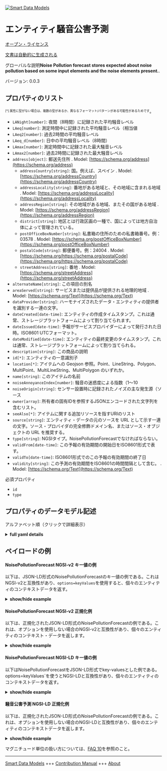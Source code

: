 <!-- 10-Header -->    
[![Smart Data Models](https://smartdatamodels.org/wp-content/uploads/2022/01/SmartDataModels_logo.png "Logo")](https://smartdatamodels.org)    
エンティティ騒音公害予測    
============<!-- /10-Header -->    
<!-- 15-License -->    
[オープン・ライセンス](https://github.com/smart-data-models//dataModel.Environment/blob/master/NoisePollutionForecast/LICENSE.md)    
[文書は自動的に生成される](https://docs.google.com/presentation/d/e/2PACX-1vTs-Ng5dIAwkg91oTTUdt8ua7woBXhPnwavZ0FxgR8BsAI_Ek3C5q97Nd94HS8KhP-r_quD4H0fgyt3/pub?start=false&loop=false&delayms=3000#slide=id.gb715ace035_0_60)    
<!-- /15-License -->    
<!-- 20-Description -->    
グローバルな説明**Noise Pollution forecast stores expected about noise pollution based on some input elements and the noise elements present.**.    
バージョン: 0.0.3    
<!-- /20-Description -->    
<!-- 30-PropertiesList -->    
## プロパティのリスト    
<sup><sub>[*] 属性に型がない場合は、複数の型があるか、異なるフォーマット/パターンがある可能性があるためです</sub></sup>。    
- `LANight[number]`: 夜間（8時間）に記録された平均騒音レベル  - `LAeq[number]`: 測定時間中に記録された平均騒音レベル（相当値  - `LAeq2[number]`: 過去2時間の平均騒音レベル  - `LAeq_d[number]`: 日中の平均騒音レベル（8時間）  - `LAmax[number]`: 測定時間中に記録された最大騒音レベル  - `LAmax2[number]`: 過去2時間に記録された最大騒音レベル  - `address[object]`: 郵送先住所  . Model: [https://schema.org/address](https://schema.org/address)	- `addressCountry[string]`: 国。例えば、スペイン  . Model: [https://schema.org/addressCountry](https://schema.org/addressCountry)    
	- `addressLocality[string]`: 番地がある地域と、その地域に含まれる地域  . Model: [https://schema.org/addressLocality](https://schema.org/addressLocality)    
	- `addressRegion[string]`: その地域がある地域、またその国がある地域  . Model: [https://schema.org/addressRegion](https://schema.org/addressRegion)    
	- `district[string]`: 地区とは行政区画の一種で、国によっては地方自治体によって管理されている。      
	- `postOfficeBoxNumber[string]`: 私書箱の住所のための私書箱番号。例：03578  . Model: [https://schema.org/postOfficeBoxNumber](https://schema.org/postOfficeBoxNumber)    
	- `postalCode[string]`: 郵便番号。例：24004  . Model: [https://schema.org/https://schema.org/postalCode](https://schema.org/https://schema.org/postalCode)    
	- `streetAddress[string]`: 番地  . Model: [https://schema.org/streetAddress](https://schema.org/streetAddress)    
- `alternateName[string]`: この項目の別名  - `areaServed[string]`: サービスまたは提供品が提供される地理的地域  . Model: [https://schema.org/Text](https://schema.org/Text)- `dataProvider[string]`: ハーモナイズされたデータ・エンティティの提供者を識別する一連の文字。  - `dateCreated[date-time]`: エンティティの作成タイムスタンプ。これは通常、ストレージプラットフォームによって割り当てられます。  - `dateIssued[date-time]`: 予報がサービスプロバイダーによって発行された日時。ISO8601 UTCフォーマット。  - `dateModified[date-time]`: エンティティの最終変更のタイムスタンプ。これは通常、ストレージプラットフォームによって割り当てられる。  - `description[string]`: この商品の説明  - `id[*]`: エンティティの一意識別子  - `location[*]`: アイテムへの Geojson 参照。Point、LineString、Polygon、MultiPoint、MultiLineString、MultiPolygon のいずれか。  - `name[string]`: このアイテムの名前  - `noiseAnnoyanceIndex[number]`: 騒音の迷惑度による指数（1～10  - `noiseOrigin[string]`: センサー設置時に記録されたノイズの主な発生源（ソース  - `owner[array]`: 所有者の固有IDを参照するJSONエンコードされた文字列を含むリスト。  - `seeAlso[*]`: アイテムに関する追加リソースを指すURIのリスト  - `source[string]`: エンティティ・データの元のソースを URL として示す一連の文字。ソース・プロバイダの完全修飾ドメイン名、またはソース・オブジェクトの URL を推奨する。  - `type[string]`: NGSIタイプ。NoisePollutionForecastでなければならない。  - `validFrom[date-time]`: この予報の有効期間の開始日をISO8601形式で表す。  - `validTo[date-time]`: ISO8601形式でのこの予報の有効期間の終了日  - `validity[string]`: この予測の有効期間をISO8601の時間間隔として含む。  . Model: [https://schema.org/Text](https://schema.org/Text)<!-- /30-PropertiesList -->    
<!-- 35-RequiredProperties -->    
必須プロパティ    
- `id`  - `type`  <!-- /35-RequiredProperties -->    
<!-- 40-RequiredProperties -->    
<!-- /40-RequiredProperties -->    
<!-- 50-DataModelHeader -->    
## プロパティのデータモデル記述    
アルファベット順（クリックで詳細表示）    
<!-- /50-DataModelHeader -->    
<!-- 60-ModelYaml -->    
<details><summary><strong>full yaml details</strong></summary>      
```yaml    
NoisePollutionForecast:      
  description: Noise Pollution forecast stores the expectation about noise pollution based on some input elements and the noise elements present.      
  properties:      
    LANight:      
      description: Average sound level recorded during the night (8h)      
      type: number      
      x-ngsi:      
        type: Property      
    LAeq:      
      description: Average sound level (equivalent) recorded during the measuring time      
      type: number      
      x-ngsi:      
        type: Property      
    LAeq2:      
      description: Average sound level over the last 2 hours      
      type: number      
      x-ngsi:      
        type: Property      
    LAeq_d:      
      description: Average sound level during the day (8h)      
      type: number      
      x-ngsi:      
        type: Property      
    LAmax:      
      description: Maximum sound level recorded during the measuring time      
      type: number      
      x-ngsi:      
        type: Property      
    LAmax2:      
      description: Maximum sound level recorded for the last 2 hours      
      type: number      
      x-ngsi:      
        type: Property      
    address:      
      description: The mailing address      
      properties:      
        addressCountry:      
          description: 'The country. For example, Spain'      
          type: string      
          x-ngsi:      
            model: https://schema.org/addressCountry      
            type: Property      
        addressLocality:      
          description: 'The locality in which the street address is, and which is in the region'      
          type: string      
          x-ngsi:      
            model: https://schema.org/addressLocality      
            type: Property      
        addressRegion:      
          description: 'The region in which the locality is, and which is in the country'      
          type: string      
          x-ngsi:      
            model: https://schema.org/addressRegion      
            type: Property      
        district:      
          description: 'A district is a type of administrative division that, in some countries, is managed by the local government'      
          type: string      
          x-ngsi:      
            type: Property      
        postOfficeBoxNumber:      
          description: 'The post office box number for PO box addresses. For example, 03578'      
          type: string      
          x-ngsi:      
            model: https://schema.org/postOfficeBoxNumber      
            type: Property      
        postalCode:      
          description: 'The postal code. For example, 24004'      
          type: string      
          x-ngsi:      
            model: https://schema.org/https://schema.org/postalCode      
            type: Property      
        streetAddress:      
          description: The street address      
          type: string      
          x-ngsi:      
            model: https://schema.org/streetAddress      
            type: Property      
        streetNr:      
          description: Number identifying a specific property on a public street      
          type: string      
          x-ngsi:      
            type: Property      
      type: object      
      x-ngsi:      
        model: https://schema.org/address      
        type: Property      
    alternateName:      
      description: An alternative name for this item      
      type: string      
      x-ngsi:      
        type: Property      
    areaServed:      
      description: The geographic area where a service or offered item is provided      
      type: string      
      x-ngsi:      
        model: https://schema.org/Text      
        type: Property      
    dataProvider:      
      description: A sequence of characters identifying the provider of the harmonised data entity      
      type: string      
      x-ngsi:      
        type: Property      
    dateCreated:      
      description: Entity creation timestamp. This will usually be allocated by the storage platform      
      format: date-time      
      type: string      
      x-ngsi:      
        type: Property      
    dateIssued:      
      description: The date and time the forecast was issued by the service provider in ISO8601 UTC format      
      format: date-time      
      type: string      
      x-ngsi:      
        type: Property      
    dateModified:      
      description: Timestamp of the last modification of the entity. This will usually be allocated by the storage platform      
      format: date-time      
      type: string      
      x-ngsi:      
        type: Property      
    description:      
      description: A description of this item      
      type: string      
      x-ngsi:      
        type: Property      
    id:      
      anyOf:      
        - description: Identifier format of any NGSI entity      
          maxLength: 256      
          minLength: 1      
          pattern: ^[\w\-\.\{\}\$\+\*\[\]`|~^@!,:\\]+$      
          type: string      
          x-ngsi:      
            type: Property      
        - description: Identifier format of any NGSI entity      
          format: uri      
          type: string      
          x-ngsi:      
            type: Property      
      description: Unique identifier of the entity      
      x-ngsi:      
        type: Property      
    location:      
      description: 'Geojson reference to the item. It can be Point, LineString, Polygon, MultiPoint, MultiLineString or MultiPolygon'      
      oneOf:      
        - description: Geojson reference to the item. Point      
          properties:      
            bbox:      
              items:      
                type: number      
              minItems: 4      
              type: array      
            coordinates:      
              items:      
                type: number      
              minItems: 2      
              type: array      
            type:      
              enum:      
                - Point      
              type: string      
          required:      
            - type      
            - coordinates      
          title: GeoJSON Point      
          type: object      
          x-ngsi:      
            type: GeoProperty      
        - description: Geojson reference to the item. LineString      
          properties:      
            bbox:      
              items:      
                type: number      
              minItems: 4      
              type: array      
            coordinates:      
              items:      
                items:      
                  type: number      
                minItems: 2      
                type: array      
              minItems: 2      
              type: array      
            type:      
              enum:      
                - LineString      
              type: string      
          required:      
            - type      
            - coordinates      
          title: GeoJSON LineString      
          type: object      
          x-ngsi:      
            type: GeoProperty      
        - description: Geojson reference to the item. Polygon      
          properties:      
            bbox:      
              items:      
                type: number      
              minItems: 4      
              type: array      
            coordinates:      
              items:      
                items:      
                  items:      
                    type: number      
                  minItems: 2      
                  type: array      
                minItems: 4      
                type: array      
              type: array      
            type:      
              enum:      
                - Polygon      
              type: string      
          required:      
            - type      
            - coordinates      
          title: GeoJSON Polygon      
          type: object      
          x-ngsi:      
            type: GeoProperty      
        - description: Geojson reference to the item. MultiPoint      
          properties:      
            bbox:      
              items:      
                type: number      
              minItems: 4      
              type: array      
            coordinates:      
              items:      
                items:      
                  type: number      
                minItems: 2      
                type: array      
              type: array      
            type:      
              enum:      
                - MultiPoint      
              type: string      
          required:      
            - type      
            - coordinates      
          title: GeoJSON MultiPoint      
          type: object      
          x-ngsi:      
            type: GeoProperty      
        - description: Geojson reference to the item. MultiLineString      
          properties:      
            bbox:      
              items:      
                type: number      
              minItems: 4      
              type: array      
            coordinates:      
              items:      
                items:      
                  items:      
                    type: number      
                  minItems: 2      
                  type: array      
                minItems: 2      
                type: array      
              type: array      
            type:      
              enum:      
                - MultiLineString      
              type: string      
          required:      
            - type      
            - coordinates      
          title: GeoJSON MultiLineString      
          type: object      
          x-ngsi:      
            type: GeoProperty      
        - description: Geojson reference to the item. MultiLineString      
          properties:      
            bbox:      
              items:      
                type: number      
              minItems: 4      
              type: array      
            coordinates:      
              items:      
                items:      
                  items:      
                    items:      
                      type: number      
                    minItems: 2      
                    type: array      
                  minItems: 4      
                  type: array      
                type: array      
              type: array      
            type:      
              enum:      
                - MultiPolygon      
              type: string      
          required:      
            - type      
            - coordinates      
          title: GeoJSON MultiPolygon      
          type: object      
          x-ngsi:      
            type: GeoProperty      
      x-ngsi:      
        type: GeoProperty      
    name:      
      description: The name of this item      
      type: string      
      x-ngsi:      
        type: Property      
    noiseAnnoyanceIndex:      
      description: Index (1 to 10) according to noise annoyance level      
      maximum: 10      
      minimum: 1      
      type: number      
      x-ngsi:      
        type: Property      
    noiseOrigin:      
      description: Main origin (source) of the recorded noise at installation of the sensor      
      type: string      
      x-ngsi:      
        type: Property      
    owner:      
      description: A List containing a JSON encoded sequence of characters referencing the unique Ids of the owner(s)      
      items:      
        anyOf:      
          - description: Identifier format of any NGSI entity      
            maxLength: 256      
            minLength: 1      
            pattern: ^[\w\-\.\{\}\$\+\*\[\]`|~^@!,:\\]+$      
            type: string      
            x-ngsi:      
              type: Property      
          - description: Identifier format of any NGSI entity      
            format: uri      
            type: string      
            x-ngsi:      
              type: Property      
        description: Unique identifier of the entity      
        x-ngsi:      
          type: Property      
      type: array      
      x-ngsi:      
        type: Property      
    seeAlso:      
      description: list of uri pointing to additional resources about the item      
      oneOf:      
        - items:      
            format: uri      
            type: string      
          minItems: 1      
          type: array      
        - format: uri      
          type: string      
      x-ngsi:      
        type: Property      
    source:      
      description: 'A sequence of characters giving the original source of the entity data as a URL. Recommended to be the fully qualified domain name of the source provider, or the URL to the source object'      
      type: string      
      x-ngsi:      
        type: Property      
    type:      
      description: NGSI type. It has to be NoisePollutionForecast      
      enum:      
        - NoisePollutionForecast      
      type: string      
      x-ngsi:      
        type: Property      
    validFrom:      
      description: The start of the validity period for this forecast as a ISO8601 format      
      format: date-time      
      type: string      
      x-ngsi:      
        type: Property      
    validTo:      
      description: The end of the validity period for this forecast as a ISO8601 format      
      format: date-time      
      type: string      
      x-ngsi:      
        type: Property      
    validity:      
      description: Includes the validity period for this forecast as a ISO8601 time interval      
      type: string      
      x-ngsi:      
        model: https://schema.org/Text      
        type: Property      
  required:      
    - id      
    - type      
  type: object      
  x-derived-from: ""      
  x-disclaimer: 'Redistribution and use in source and binary forms, with or without modification, are permitted  provided that the license conditions are met. Copyleft (c) 2022 Contributors to Smart Data Models Program'      
  x-license-url: https://github.com/smart-data-models/dataModel.Environment/blob/master/NoisePollutionForecast/LICENSE.md      
  x-model-schema: https://smart-data-models.github.io/dataModel.Environment/NoisePollutionForecast/schema.json      
  x-model-tags: GreenMov      
  x-version: 0.0.3      
```    
</details>      
<!-- /60-ModelYaml -->    
<!-- 70-MiddleNotes -->    
<!-- /70-MiddleNotes -->    
<!-- 80-Examples -->    
## ペイロードの例    
#### NoisePollutionForecast NGSI-v2 キー値の例    
以下は、JSON-LD形式のNoisePollutionForecastのキー値の例である。これはNGSI-v2と互換性があり、`options=keyValues`を使用すると、個々のエンティティのコンテキストデータを返す。    
<details><summary><strong>show/hide example</strong></summary>      
```json  
{  
  "id": "urn:ngsi-ld:NoisePollution:France-NoisePollutionForecast-12345_2022-07-01T18:00:00_2022-07-01T00:00:00",  
  "type": "NoisePollutionForecast",  
  "dateCreated": "2022-07-22T17:37:38Z",  
  "dateModified": "2022-10-22T02:05:56Z",  
  "source": "",  
  "name": "forecast",  
  "alternateName": "",  
  "description": "forecast tomorrow",  
  "dataProvider": "service online Nice",  
  "owner": [  
    "urn:ngsi-ld:NoisePollutionForecast:items:IIZN:71750066",  
    "urn:ngsi-ld:NoisePollutionForecast:items:HKJD:09603525"  
  ],  
  "seeAlso": [  
    "urn:ngsi-ld:NoisePollutionForecast:items:UYHN:79392420",  
    "urn:ngsi-ld:NoisePollutionForecast:items:VCCQ:21243558"  
  ],  
  "location": {  
    "type": "Point",  
    "coordinates": [  
      7.2032497427380235,  
      43.68056738083439  
    ]  
  },  
  "address": {  
    "addressCountry": "France",  
    "addressLocality": "Nice",  
    "postalCode": "06200",  
    "type": "PostalAddress"  
  },  
  "areaServed": "",  
  "noiseAnnoyanceIndex": 3.8,  
  "LANight": 32.9,  
  "LAmax2": 70.3,  
  "LAeq2": 67.8,  
  "noiseOrigin": "",  
  "LAeq": 39.2,  
  "LAeq_d": 66.2,  
  "LAmax": 74.7,  
  "validFrom": "2022-08-23T05:35:35Z",  
  "validTo": "2022-08-24T05:35:35Z",  
  "validity": "P1D",  
  "dateIssued": "2022-08-23T05:05:35Z"  
}  
```  
</details>    
#### NoisePollutionForecast NGSI-v2 正規化例    
以下は、正規化されたJSON-LD形式のNoisePollutionForecastの例である。これは、オプションを使用しない場合のNGSI-v2と互換性があり、個々のエンティティのコンテキスト・データを返します。    
<details><summary><strong>show/hide example</strong></summary>      
```json  
{  
  "id": "urn:ngsi-ld:NoisePollution:France-NoisePollutionForecast-12345_2022-07-01T18:00:00_2022-07-01T00:00:00",  
  "type": "NoisePollutionForecast",  
  "dateCreated": {  
    "type": "DateTime",  
    "value": "2022-07-22T17:37:38Z"  
  },  
  "dateModified": {  
    "type": "DateTime",  
    "value": "2022-10-22T02:05:56Z"  
  },  
  "source": {  
    "type": "Text",  
    "value": ""  
  },  
  "name": {  
    "type": "Text",  
    "value": "forecast"  
  },  
  "alternateName": {  
    "type": "Text",  
    "value": ""  
  },  
  "description": {  
    "type": "Text",  
    "value": "forecast tomorrow"  
  },  
  "dataProvider": {  
    "type": "Text",  
    "value": "service online Nice"  
  },  
  "owner": {  
    "type": "StructuredValue",  
    "value": [  
      "urn:ngsi-ld:NoisePollutionForecast:items:IIZN:71750066",  
      "urn:ngsi-ld:NoisePollutionForecast:items:HKJD:09603525"  
    ]  
  },  
  "seeAlso": {  
    "type": "StructuredValue",  
    "value": [  
      "urn:ngsi-ld:NoisePollutionForecast:items:UYHN:79392420",  
      "urn:ngsi-ld:NoisePollutionForecast:items:VCCQ:21243558"  
    ]  
  },  
  "location": {  
    "type": "geo:json",  
    "value": {  
      "type": "Point",  
      "coordinates": [  
        7.2032497427380235,  
        43.68056738083439  
      ]  
    }  
  },  
  "address": {  
    "type": "StructuredValue",  
    "value": {  
      "addressCountry": "France",  
      "addressLocality": "Nice",  
      "postalCode": "06200",  
      "type": "PostalAddress"  
    }  
  },  
  "areaServed": {  
    "type": "Text",  
    "value": ""  
  },  
  "noiseAnnoyanceIndex": {  
    "type": "Number",  
    "value": 3.8  
  },  
  "LANight": {  
    "type": "Number",  
    "value": 32.9  
  },  
  "LAmax2": {  
    "type": "Number",  
    "value": 70.3  
  },  
  "LAeq2": {  
    "type": "Number",  
    "value": 67.8  
  },  
  "noiseOrigin": {  
    "type": "Text",  
    "value": ""  
  },  
  "LAeq": {  
    "type": "Number",  
    "value": 39.2  
  },  
  "LAeq_d": {  
    "type": "Number",  
    "value": 66.2  
  },  
  "LAmax": {  
    "type": "Number",  
    "value": 74.7  
  },  
  "validFrom": {  
    "type": "DateTime",  
    "value": "2022-08-23T05:35:35Z"  
  },  
  "validTo": {  
    "type": "DateTime",  
    "value": "2022-08-24T05:35:35Z"  
  },  
  "validity": {  
    "type": "Text",  
    "value": "P1D"  
  },  
  "dateIssued": {  
    "type": "DateTime",  
    "value": "2022-08-23T05:05:35Z"  
  }  
}  
```  
</details>    
#### NoisePollutionForecast NGSI-LD キー値の例    
以下はNoisePollutionForecastをJSON-LD形式でkey-valuesとした例である。options=keyValues`を使うとNGSI-LDと互換性があり、個々のエンティティのコンテキストデータを返す。    
<details><summary><strong>show/hide example</strong></summary>      
```json  
{  
  "id": "urn:ngsi-ld:NoisePollution:France-NoisePollutionForecast-12345_2022-07-01T18:00:00_2022-07-01T00:00:00",  
  "type": "NoisePollutionForecast",  
  "dateCreated": "2022-07-22T17:37:38Z",  
  "dateModified": "2022-10-22T02:05:56Z",  
  "source": "",  
  "name": "forecast",  
  "alternateName": "",  
  "description": "forecast tomorrow",  
  "dataProvider": "service online Nice",  
  "owner": [  
    "urn:ngsi-ld:NoisePollutionForecast:items:IIZN:71750066",  
    "urn:ngsi-ld:NoisePollutionForecast:items:HKJD:09603525"  
  ],  
  "seeAlso": [  
    "urn:ngsi-ld:NoisePollutionForecast:items:UYHN:79392420",  
    "urn:ngsi-ld:NoisePollutionForecast:items:VCCQ:21243558"  
  ],  
  "location": {  
    "type": "Point",  
    "coordinates": [  
      7.2032497427380235,  
      43.68056738083439  
    ]  
  },  
  "address": {  
    "addressCountry": "France",  
    "addressLocality": "Nice",  
    "postalCode": "06200",  
    "type": "PostalAddress"  
  },  
  "areaServed": "",  
  "noiseAnnoyanceIndex": 3.8,  
  "LANight": 32.9,  
  "LAmax2": 70.3,  
  "LAeq2": 67.8,  
  "noiseOrigin": "",  
  "LAeq": 39.2,  
  "LAeq_d": 66.2,  
  "LAmax": 74.7,  
  "validFrom": "2022-08-23T05:35:35Z",  
  "validTo": "2022-08-24T05:35:35Z",  
  "validity": "P1D",  
  "dateIssued": "2022-08-23T05:05:35Z",  
  "@context": [  
    "https://raw.githubusercontent.com/smart-data-models/dataModel.Environment/master/context.jsonld"  
  ]  
}  
```  
</details>    
#### 騒音公害予測 NGSI-LD 正規化例    
以下は、正規化されたJSON-LD形式のNoisePollutionForecastの例である。これは、オプションを使用しない場合のNGSI-LDと互換性があり、個々のエンティティのコンテキストデータを返します。    
<details><summary><strong>show/hide example</strong></summary>      
```json  
{  
  "id": "urn:ngsi-ld:NoisePollution:France-NoisePollutionForecast-12345_2022-07-01T18:00:00_2022-07-01T00:00:00",  
  "type": "NoisePollutionForecast",  
  "dateCreated": {  
    "type": "Property",  
    "value": {  
      "@type": "date-time",  
      "@value": "2022-07-22T17:37:38Z"  
    }  
  },  
  "dateModified": {  
    "type": "Property",  
    "value": {  
      "@type": "date-time",  
      "@value": "2022-10-22T02:05:56Z"  
    }  
  },  
  "source": {  
    "type": "Property",  
    "value": ""  
  },  
  "name": {  
    "type": "Property",  
    "value": "forecast"  
  },  
  "alternateName": {  
    "type": "Property",  
    "value": ""  
  },  
  "description": {  
    "type": "Property",  
    "value": "forecast tomorrow"  
  },  
  "dataProvider": {  
    "type": "Property",  
    "value": "service online Nice"  
  },  
  "owner": {  
    "type": "Property",  
    "value": [  
      "urn:ngsi-ld:NoisePollutionForecast:items:IIZN:71750066",  
      "urn:ngsi-ld:NoisePollutionForecast:items:HKJD:09603525"  
    ]  
  },  
  "seeAlso": {  
    "type": "Property",  
    "value": [  
      "urn:ngsi-ld:NoisePollutionForecast:items:UYHN:79392420",  
      "urn:ngsi-ld:NoisePollutionForecast:items:VCCQ:21243558"  
    ]  
  },  
  "location": {  
    "type": "GeoProperty",  
    "value": {  
      "type": "Point",  
      "coordinates": [  
        7.2032497427380235,  
        43.68056738083439  
      ]  
    }  
  },  
  "address": {  
    "type": "Property",  
    "value": {  
      "addressCountry": "France",  
      "addressLocality": "Nice",  
      "postalCode": "06200",  
      "type": "PostalAddress"  
    }  
  },  
  "areaServed": {  
    "type": "Property",  
    "value": ""  
  },  
  "noiseAnnoyanceIndex": {  
    "type": "Property",  
    "value": 3.8  
  },  
  "LANight": {  
    "type": "Property",  
    "value": 32.9  
  },  
  "LAmax2": {  
    "type": "Property",  
    "value": 70.3  
  },  
  "LAeq2": {  
    "type": "Property",  
    "value": 67.8  
  },  
  "noiseOrigin": {  
    "type": "Property",  
    "value": ""  
  },  
  "LAeq": {  
    "type": "Property",  
    "value": 39.2  
  },  
  "LAeq_d": {  
    "type": "Property",  
    "value": 66.2  
  },  
  "LAmax": {  
    "type": "Property",  
    "value": 74.7  
  },  
  "validFrom": {  
    "type": "Property",  
    "value": {  
      "@type": "date-time",  
      "@value": "2022-08-23T05:35:35Z"  
    }  
  },  
  "validTo": {  
    "type": "Property",  
    "value": {  
      "@type": "date-time",  
      "@value": "2022-08-24T05:35:35Z"  
    }  
  },  
  "validity": {  
    "type": "Property",  
    "value": "P1D"  
  },  
  "dateIssued": {  
    "type": "Property",  
    "value": {  
      "@type": "date-time",  
      "@value": "2022-08-23T05:05:35Z"  
    }  
  },  
  "@context": [  
       "https://raw.githubusercontent.com/smart-data-models/dataModel.Environment/master/context.jsonld"  
  ]  
}  
```  
</details><!-- /80-Examples -->    
<!-- 90-FooterNotes -->    
<!-- /90-FooterNotes -->    
<!-- 95-Units -->    
マグニチュード単位の扱い方については、[FAQ 10](https://smartdatamodels.org/index.php/faqs/)を参照のこと。    
<!-- /95-Units -->    
<!-- 97-LastFooter -->    
---    
[Smart Data Models](https://smartdatamodels.org) +++ [Contribution Manual](https://bit.ly/contribution_manual) +++ [About](https://bit.ly/Introduction_SDM)<!-- /97-LastFooter -->    
